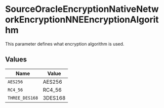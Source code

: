 # SourceOracleEncryptionNativeNetworkEncryptionNNEEncryptionAlgorithm

This parameter defines what encryption algorithm is used.


## Values

| Name           | Value          |
| -------------- | -------------- |
| `AES256`       | AES256         |
| `RC4_56`       | RC4_56         |
| `THREE_DES168` | 3DES168        |